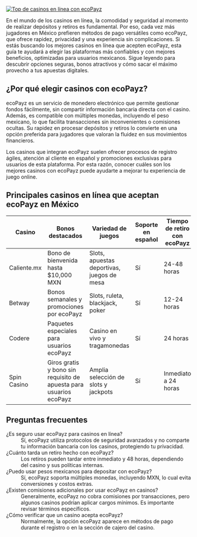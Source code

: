 [![Top de casinos en línea con ecoPayz](https://123-caf.pages.dev/gitsignup.png)](https://vrmoo.ru/Bt82HjjY)

<p>En el mundo de los casinos en línea, la comodidad y seguridad al momento de realizar depósitos y retiros es fundamental. Por eso, cada vez más jugadores en México prefieren métodos de pago versátiles como ecoPayz, que ofrece rapidez, privacidad y una experiencia sin complicaciones. Si estás buscando los mejores casinos en línea que acepten ecoPayz, esta guía te ayudará a elegir las plataformas más confiables y con mejores beneficios, optimizadas para usuarios mexicanos. Sigue leyendo para descubrir opciones seguras, bonos atractivos y cómo sacar el máximo provecho a tus apuestas digitales.</p>  <h2>¿Por qué elegir casinos con ecoPayz?</h2> <p>ecoPayz es un servicio de monedero electrónico que permite gestionar fondos fácilmente, sin compartir información bancaria directa con el casino. Además, es compatible con múltiples monedas, incluyendo el peso mexicano, lo que facilita transacciones sin inconvenientes o comisiones ocultas. Su rapidez en procesar depósitos y retiros lo convierte en una opción preferida para jugadores que valoran la fluidez en sus movimientos financieros.</p> <p>Los casinos que integran ecoPayz suelen ofrecer procesos de registro ágiles, atención al cliente en español y promociones exclusivas para usuarios de esta plataforma. Por esta razón, conocer cuáles son los mejores casinos con ecoPayz puede ayudarte a mejorar tu experiencia de juego online.</p>  <h2>Principales casinos en línea que aceptan ecoPayz en México</h2> <table>   <thead>     <tr>       <th>Casino</th>       <th>Bonos destacados</th>       <th>Variedad de juegos</th>       <th>Soporte en español</th>       <th>Tiempo de retiro con ecoPayz</th>     </tr>   </thead>   <tbody>     <tr>       <td>Caliente.mx</td>       <td>Bono de bienvenida hasta $10,000 MXN</td>       <td>Slots, apuestas deportivas, juegos de mesa</td>       <td>Sí</td>       <td>24-48 horas</td>     </tr>     <tr>       <td>Betway</td>       <td>Bonos semanales y promociones por ecoPayz</td>       <td>Slots, ruleta, blackjack, poker</td>       <td>Sí</td>       <td>12-24 horas</td>     </tr>     <tr>       <td>Codere</td>       <td>Paquetes especiales para usuarios ecoPayz</td>       <td>Casino en vivo y tragamonedas</td>       <td>Sí</td>       <td>24 horas</td>     </tr>     <tr>       <td>Spin Casino</td>       <td>Giros gratis y bono sin requisito de apuesta para usuarios ecoPayz</td>       <td>Amplia selección de slots y jackpots</td>       <td>Sí</td>       <td>Inmediato a 24 horas</td>     </tr>   </tbody> </table>  <h2>Preguntas frecuentes</h2> <dl>   <dt>¿Es seguro usar ecoPayz para casinos en línea?</dt>   <dd>Sí, ecoPayz utiliza protocolos de seguridad avanzados y no comparte tu información bancaria con los casinos, protegiendo tu privacidad.</dd>    <dt>¿Cuánto tarda un retiro hecho con ecoPayz?</dt>   <dd>Los retiros pueden tardar entre inmediato y 48 horas, dependiendo del casino y sus políticas internas.</dd>    <dt>¿Puedo usar pesos mexicanos para depositar con ecoPayz?</dt>   <dd>Sí, ecoPayz soporta múltiples monedas, incluyendo MXN, lo cual evita conversiones y costos extras.</dd>    <dt>¿Existen comisiones adicionales por usar ecoPayz en casinos?</dt>   <dd>Generalmente, ecoPayz no cobra comisiones por transacciones, pero algunos casinos podrían aplicar cargos mínimos. Es importante revisar términos específicos.</dd>    <dt>¿Cómo verificar que un casino acepta ecoPayz?</dt>   <dd>Normalmente, la opción ecoPayz aparece en métodos de pago durante el registro o en la sección de cajero del casino.</dd> </dl>
